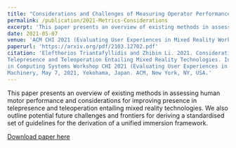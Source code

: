 ```yaml
---
title: "Considerations and Challenges of Measuring Operator Performance in Telepresence and Teleoperation Entailing Mixed Reality Technologies"
permalink: /publication/2021-Metrics-Considerations
excerpt: 'This paper presents an overview of existing methods in assessing human motor performance and considerations for improving presence in telepresence and teleoperation entailing mixed reality technologies. We also outline potential future challenges and frontiers for deriving a standardised set of guidelines for the derivation of a unified immersion framework.'
date: 2021-05-07
venue: 'ACM CHI 2021 (Evaluating User Experiences in Mixed Reality Workshop)'
paperurl: 'https://arxiv.org/pdf/2103.12702.pdf'
citation: 'Eleftherios Triantafyllidis and Zhibin Li. 2021. Considerations and Challenges of Measuring Operator Performance in
Telepresence and Teleoperation Entailing Mixed Reality Technologies. In CHI Conference on Human Factors
in Computing Systems Workshop CHI 2021 (Evaluating User Experiences in Mixed Reality). Association for Computing
Machinery, May 7, 2021, Yokohama, Japan. ACM, New York, NY, USA.'
---
```


This paper presents an overview of existing methods in assessing human motor performance and considerations for improving presence in telepresence and teleoperation entailing mixed reality technologies. We also outline potential future challenges and frontiers for deriving a standardised set of guidelines for the derivation of a unified immersion framework.

[Download paper here](https://arxiv.org/pdf/2103.12702.pdf)
